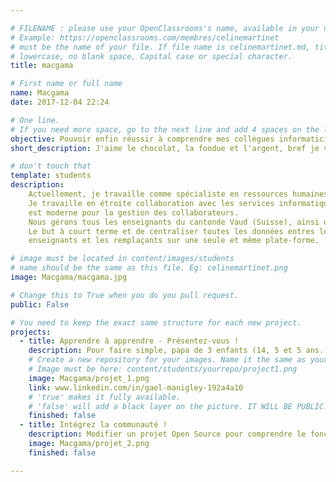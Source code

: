 ```yaml
---

# FILENAME : please use your OpenClassrooms's name, available in your url.
# Example: https://openclassrooms.com/membres/celinemartinet
# must be the name of your file. If file name is celinemartinet.md, title is celinemartinet.
# lowercase, no blank space, Capital case or special character.
title: macgama

# First name or full name
name: Macgama
date: 2017-12-04 22:24

# One line.
# If you need more space, go to the next line and add 4 spaces on the left, as in 'description'.
objective: Pouvoir enfin réussir à comprendre mes collègues informaticiens lorsque nous développons de nouvelles applications.
short_description: J'aime le chocolat, la fondue et l'argent, bref je vis en Suisse.

# don't touch that
template: students
description:
    Actuellement, je travaille comme spécialiste en ressources humaines.
    Je travaille en étroite collaboration avec les services informatiques afin de développer des applications dynamique
    est moderne pour la gestion des collaborateurs. 
    Nous gérons tous les enseignants du cantonde Vaud (Suisse), ainsi que les remplaçants.
    Le but à court terme et de centraliser toutes les données entres les établissements, les
    enseignants et les remplaçants sur une seule et même plate-forme.

# image must be located in content/images/students
# name should be the same as this file. Eg: celinemartinet.png
image: Macgama/macgama.jpg

# Change this to True when you do you pull request.
public: False

# You need to keep the exact same structure for each new project.
projects:
  - title: Apprendre à apprendre - Présentez-vous !
    description: Pour faire simple, papa de 3 enfants (14, 5 et 5 ans...), travaillant dans les RH.
    # Create a new repository for your images. Name it the same as your nickname and profile picture.
    # Image must be here: content/students/yourrepo/project1.png
    image: Macgama/projet_1.png
    link: www.linkedin.com/in/gael-manigley-192a4a10
    # 'true' makes it fully available.
    # 'false' will add a black layer on the picture. IT WILL BE PUBLIC!
    finished: false
  - title: Intégrez la communauté !
    description: Modifier un projet Open Source pour comprendre le fonctionnement de Git, de Github et des pull requests. 
    image: Macgama/projet_2.png
    finished: false

---
```

